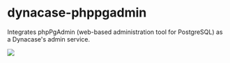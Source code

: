 dynacase-phppgadmin
===================

Integrates phpPgAdmin (web-based administration tool for PostgreSQL) as a Dynacase's admin service.

![](https://raw.github.com/eguaj/dynacase-phppgadmin/master/snapshot1.png)
